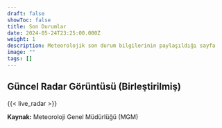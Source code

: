 ```yaml
---
draft: false
showToc: false
title: Son Durumlar
date: 2024-05-24T23:25:00.000Z
weight: 1
description: Meteorolojik son durum bilgilerinin paylaşıldığı sayfa
image: ""
tags: []
---
```

## Güncel Radar Görüntüsü (Birleştirilmiş)

{{< live_radar >}}

**Kaynak:** Meteoroloji Genel Müdürlüğü (MGM)
